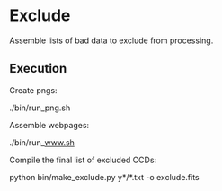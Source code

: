 # Exclude

Assemble lists of bad data to exclude from processing.

## Execution

Create pngs:

./bin/run_png.sh

Assemble webpages:

./bin/run_www.sh

Compile the final list of excluded CCDs:

python bin/make_exclude.py y*/*.txt -o exclude.fits